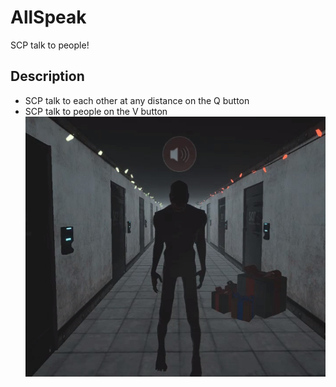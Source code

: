 # AllSpeak
SCP talk to people!
## Description
- SCP talk to each other at any distance on the Q button
- SCP talk to people on the V button
![](https://github.com/KoT0XleB/AllSpeak/blob/main/Discord_UD3C4ZXXo3.png)
